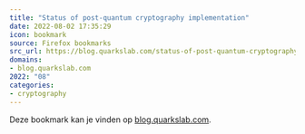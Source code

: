 ```yaml
---
title: "Status of post-quantum cryptography implementation"
date: 2022-08-02 17:35:29
icon: bookmark
source: Firefox bookmarks
src_url: https://blog.quarkslab.com/status-of-post-quantum-cryptography-implementation.html
domains:
- blog.quarkslab.com
2022: "08"
categories:
- cryptography
---
```

Deze bookmark kan je vinden op [blog.quarkslab.com](https://blog.quarkslab.com/status-of-post-quantum-cryptography-implementation.html).
